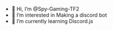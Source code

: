 - 👋 Hi, I’m @Spy-Gaming-TF2
- 👀 I’m interested in Making a discord bot
- 🌱 I’m currently learning Discord.js

<!---
Spy-Gaming-TF2/Spy-Gaming-TF2 is a ✨ special ✨ repository because its `README.md` (this file) appears on your GitHub profile.
You can click the Preview link to take a look at your changes.
--->
